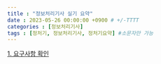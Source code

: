 ```yaml
---
title : "정보처리기사 실기 요약"
date : 2023-05-26 00:00:00 +0900 # +/-TTTT
categories : [정보처리기사]
tags : [정처기, 정보처리기사, 정처기요약] #소문자만 가능
---
```



[1. 요구사항 확인](https://trulyeven.github.io/posts/요구사항확인 "요구사항확인")

